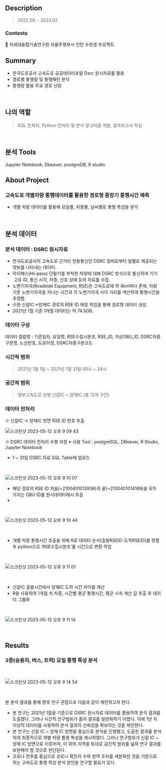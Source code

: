 ## Description

> 2022.09. - 2023.02

### Contests

📌 차세대융합기술연구원 자율주행부서 인턴 수련생 프로젝트

## Summary

- 한국도로공사 고속도로 공공데이터포털 Dsrc 원시자료를 활용
- 경로별 통행량 및 통행패턴 분석
- 통행량 활용 주요 경로 선정
<br>

## 나의 역할

> SQL 전처리, Python 전처리 및 분석 알고리즘 개발, 결과보고서 작성
<br>

## 분석 Tools

Jupyter Notebook, Dbeaver, postgreDB, R studio
<br> 

## About Project
### 고속도로 개별차량 통행데이터를 활용한 경로형 중장기 통행시간 예측
- 개별 차량 데이터를 활용해 요일별, 차종별, 날씨별로 통행 특성을 분석
<br>

## 분석 데이터
### 분석 데이터 : DSRC 원시자료
-  한국도로공사의 고속도로 근거리 전용통신인 DSRC 장비로부터 일별로 제공되는 정보를 나타내는 데이터.
- 하이패스(Hi-pass) 단말기를 부착한 차량에 대해 DSRC 방식으로 통신하여 기기
   고유 ID, 통신 시각, 차종, 신호 상태 등의 자료를 수집.
- 노변기지국(Roadside Equipment, RSE)은 고속도로에 약 4km마다 존재, 차량 기준 노변기지국을 지나는 시간과 각 노변기지국 사이 거리를 계산하여 통행시간을 추정함.
- 수원 신갈IC→양재IC 경로의 RSE ID 매칭 작업을 통해 경로형 데이터 생성.
- 2021년 1월 기준 1개월 데이터는 약 74.5GB.

### 데이터 구성
데이터 컬럼명 : 기준일자, 요일명, RSE수집시분초, RSE_ID, 가상OBU_ID, DSRC차종구분명, 노선번호, 도로이정, DSRC차종구분코드

### 시간적 범위
> 2021년 1월 1일 ~ 2021년 1월 31일 00시 ~ 24시

### 공간적 범위
> 경부고속도로 상행 신갈IC ~ 양재IC (총 12개 구간)

### 데이터 전처리
ㅇ 신갈IC → 양재IC 방면 RSE ID 번호 추출

![스크린샷 2023-05-12 오후 9 09 43](https://github.com/leemimi/traffic_data_pj/assets/64017307/0d0417b2-6339-49c6-8071-23cd11748c73)
<br>

ㅇ DSRC 데이터 전처리 수행 과정
※ 사용 Tool : postgreSQL, DBeaver, R Studio, Jupyter Notebook
- 1 ~ 31일 DSRC 자료 SQL Table에 업로드

<br>

![스크린샷 2023-05-12 오후 9 10 07](https://github.com/leemimi/traffic_data_pj/assets/64017307/5eed8d75-c79b-4ded-8e32-6d1ae486f06e)

- 해당 경로의 RSE ID 처음(=2100401013936)과 끝(=2100401014169)을 모두 가지는 OBU ID를 원시데이터에서 추출
- 
<br>

![스크린샷 2023-05-12 오후 9 10 44](https://github.com/leemimi/traffic_data_pj/assets/64017307/53e22898-1d66-4250-a111-1d64c29fef12)

 <br>
 
- 개별 차량 통행시간 추출을 위해 R로 데이터 순서(출발RSEID-도착RSEID)를 정렬 후 python으로 ‘RSE수집시분초’를 시간으로 변환 작업

 <br>
 
![스크린샷 2023-05-12 오후 9 11 01](https://github.com/leemimi/traffic_data_pj/assets/64017307/2161083a-a0a2-4647-b550-9c598ee31ecd)


<br>

- 신갈IC 출발시간에서 양재IC 도착 시간 차이를 계산
- R을 사용하여 1개월 치 차종, 시간별 평균 통행시간, 평균 시속 계산 값 추출 후 데이터 그룹화

 <br>
 
![스크린샷 2023-05-12 오후 9 11 14](https://github.com/leemimi/traffic_data_pj/assets/64017307/c21f0aae-fd11-4674-9620-5b6cb9a6edb0)

<br>

## Results

### 3종(승용차, 버스, 트럭) 요일 통행 특성 분석
<br>

![스크린샷 2023-05-12 오후 9 14 54](https://github.com/leemimi/traffic_data_pj/assets/64017307/e3916cec-1b01-4393-97ae-6d17fa3fee6b)

<br>

본 분석 결과를 통해 향후 연구 관점으로 다음과 같이 제안하고자 한다.
<br>
- 본 연구는 2021년 1월을 기준으로 DSRC 원시자료 데이터를 활용하여 분석 결과를 도출했다. 그러나 시간적 연구범위가 좁아 결과를 일반화하기 어렵다. 이에 1년 치 이상의 데이터를 사용하여 분석 결과의 신뢰성을 확보하는 것을 제안한다.
- 본 연구는 신갈 IC ~ 양재 IC 방면을 중심으로 분석을 진행했고, 도출한 결과를 분석하여 최종적으로 개별 차량 통행 특성을 제시하였다. 그러나 연구범위가 신갈 IC ~ 양재 IC 방면으로 이루어져, 이 외의 지역을 토대로 공간적 범위를 넓혀 연구 결과를 보완해야 할 것으로 판단된다.
- 코로나 전후를 중심으로 코로나 확진자 수와 방역 조치를 세분화한 것을 기준으로 하는 고속도로 통행 특성 분석 방안을 연구할 필요가 있다.

